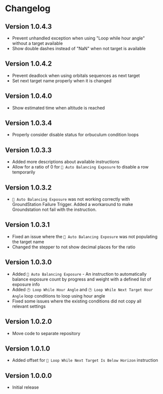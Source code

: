 ﻿# Changelog

## Version 1.0.4.3
- Prevent unhandled exception when using "Loop while hour angle" without a target available
- Show double dashes instead of "NaN" when not target is available

## Version 1.0.4.2
- Prevent deadlock when using orbitals sequences as next target
- Set next target name properly when it is changed

## Version 1.0.4.0
- Show estimated time when altitude is reached

## Version 1.0.3.4
- Properly consider disable status for orbuculum condition loops

## Version 1.0.3.3
- Added more descriptions about available instructions
- Allow for a ratio of 0 for `🧙 Auto Balancing Exposure` to disable a row temporarily

## Version 1.0.3.2
- `🧙 Auto Balancing Exposure` was not working correctly with GroundStation Failure Trigger. Added a workaround to make Groundstation not fail with the instruction.

## Version 1.0.3.1
- Fixed an issue where the `🧙 Auto Balancing Exposure` was not populating the target name
- Changed the stepper to not show decimal places for the ratio

## Version 1.0.3.0
- Added `🧙 Auto Balancing Exposure` - An instruction to automatically balance exposure count by progress and weight with a defined list of exposure info
- Added `🕑 Loop While Hour Angle` and `🕑 Loop While Next Target Hour Angle` loop conditions to loop using hour angle
- Fixed some issues where the existing conditions did not copy all relevant settings

## Version 1.0.2.0
- Move code to separate repository

## Version 1.0.1.0

- Added offset for `🔮 Loop While Next Target Is Below Horizon` instruction

## Version 1.0.0.0

- Initial release